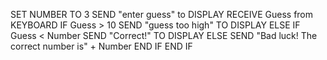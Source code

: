SET NUMBER TO 3
SEND "enter guess" to DISPLAY
RECEIVE Guess from KEYBOARD
IF Guess > 10
  SEND "guess too high" TO DISPLAY
ELSE
  IF Guess < Number
    SEND "Correct!" TO DISPLAY
  ELSE
    SEND "Bad luck! The correct number is" + Number
  END IF
END IF
